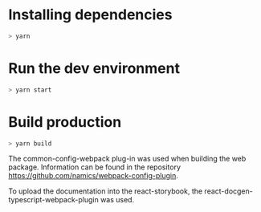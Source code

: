 # Installing dependencies

```sh
> yarn
```

# Run the dev environment

```sh
> yarn start
```

# Build production

```sh
> yarn build
```

The common-config-webpack plug-in was used when building the web package. Information can be found in the repository https://github.com/namics/webpack-config-plugin.

To upload the documentation into the react-storybook, the react-docgen-typescript-webpack-plugin was used.